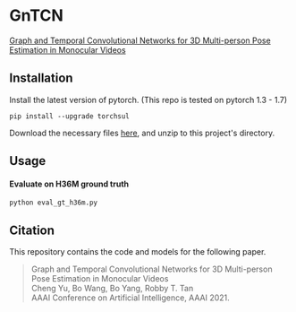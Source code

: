 # GnTCN

[Graph and Temporal Convolutional Networks for 3D Multi-person Pose Estimation in Monocular Videos](https://arxiv.org/pdf/2012.11806.pdf)

## Installation

Install the latest version of pytorch. (This repo is tested on pytorch 1.3 - 1.7)

```
pip install --upgrade torchsul 
```

Download the necessary files [here](https://www.dropbox.com/s/3ml0s7wfz57z3oq/tgcn_data.zip?dl=0), and unzip to this project's directory.

## Usage

#### Evaluate on H36M ground truth

```
python eval_gt_h36m.py
```

## Citation

This repository contains the code and models for the following paper. 

> Graph and Temporal Convolutional Networks for 3D Multi-person Pose Estimation in Monocular Videos  
> Cheng Yu, Bo Wang, Bo Yang, Robby T. Tan  
> AAAI Conference on Artificial Intelligence, AAAI 2021.
